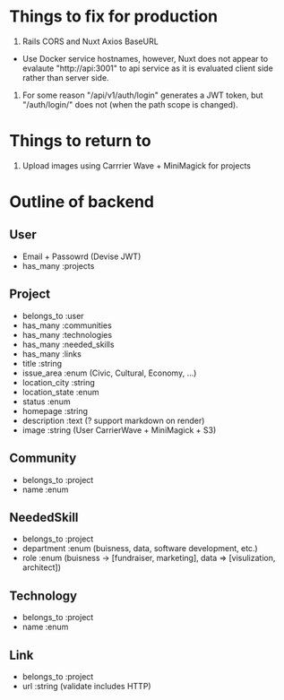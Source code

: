 # Things to fix for production
1. Rails CORS and Nuxt Axios BaseURL
  * Use Docker service hostnames, however, Nuxt does not appear to evalaute "http://api:3001" to api service as it is evaluated client side rather than server side.

1. For some reason "/api/v1/auth/login" generates a JWT token, but "/auth/login/" does not (when the path scope is changed).

# Things to return to
1. Upload images using Carrrier Wave + MiniMagick for projects

# Outline of backend
## User
  * Email + Passowrd (Devise JWT)
  * has_many :projects

## Project
  * belongs_to :user
  * has_many :communities
  * has_many :technologies
  * has_many :needed_skills
  * has_many :links
  * title :string
  * issue_area :enum (Civic, Cultural, Economy, ...)
  * location_city :string
  * location_state :enum
  * status :enum
  * homepage :string
  * description :text (? support markdown on render)
  * image :string (User CarrierWave + MiniMagick + S3)

## Community
  * belongs_to :project
  * name :enum

## NeededSkill
  * belongs_to :project
  * department :enum (buisness, data, software development, etc.)
  * role :enum (buisness -> [fundraiser, marketing], data => [visulization, architect])

## Technology
  * belongs_to :project
  * name :enum

## Link
  * belongs_to :project
  * url :string (validate includes HTTP)
